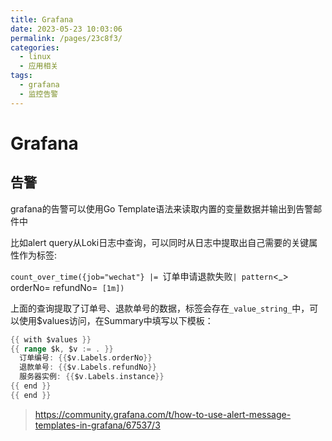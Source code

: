 ```yaml
---
title: Grafana
date: 2023-05-23 10:03:06
permalink: /pages/23c8f3/
categories:
  - linux
  - 应用相关
tags:
  - grafana
  - 监控告警
---
```

# Grafana



## 告警

grafana的告警可以使用Go Template语法来读取内置的变量数据并输出到告警邮件中

比如alert query从Loki日志中查询，可以同时从日志中提取出自己需要的关键属性作为标签:

`count_over_time({job="wechat"} |= `订单申请退款失败` | pattern `<_> orderNo=<orderNo> refundNo=<refundNo>` [1m])`

上面的查询提取了订单号、退款单号的数据，标签会存在`_value_string_`中，可以使用$values访问，在Summary中填写以下模板：

```go
{{ with $values }}
{{ range $k, $v := . }}
  订单编号: {{$v.Labels.orderNo}}
  退款单号: {{$v.Labels.refundNo}}
  服务器实例: {{$v.Labels.instance}}
{{ end }}
{{ end }}
```
> https://community.grafana.com/t/how-to-use-alert-message-templates-in-grafana/67537/3